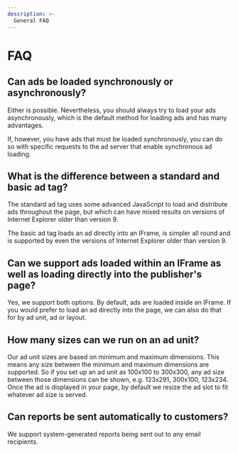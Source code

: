 ```yaml
---
description: >-
  General FAQ
---
```


# FAQ

## Can ads be loaded synchronously or asynchronously?

Either is possible. Nevertheless, you should always try to load your ads asynchronously, which is the default method for loading ads and has many advantages. 

If, however, you have ads that must be loaded synchronously, you can do so with specific requests to the ad server that enable synchronous ad loading.

## What is the difference between a standard and basic ad tag?

The standard ad tag uses some advanced JavaScript to load and distribute ads throughout the page, but which can have mixed results on versions of Internet Explorer older than version 9.

The basic ad tag loads an ad directly into an IFrame, is simpler all round and is supported by even the versions of Internet Explorer older than version 9.

## Can we support ads loaded within an IFrame as well as loading directly into the publisher's page?

Yes, we support both options. By default, ads are loaded inside an IFrame. If you would prefer to load an ad directly into the page, we can also do that for by ad unit, ad or layout. 

## How many sizes can we run on an ad unit?

Our ad unit sizes are based on minimum and maximum dimensions. This means any size between the minimum and maximum dimensions are supported. So if you set up an ad unit as 100x100 to 300x300, any ad size between those dimensions can be shown, e.g. 123x291, 300x100, 123x234. Once the ad is displayed in your page, by default we resize the ad slot to fit whatever ad size is served.

## Can reports be sent automatically to customers?

We support system-generated reports being sent out to any email recipients.
